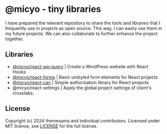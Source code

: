 # @micyo - tiny libraries

I have prepared the relevant repository to share the tools and libraries that I frequently use in projects as open source. This way, I can easily use them in my future projects. We can also collaborate to further enhance the project together.

## Libraries

- [@micyo/react-wp-query](https://github.com/ThemeSama/micyo/tree/main/packages/react-wp-query/README.md) | Create a WordPress website with React Hooks
- [@micyo/react-forms](https://github.com/ThemeSama/micyo/tree/main/packages/react-forms/README.md) | Basic unstyled form elements for React projects
- [@micyo/react-can](https://github.com/ThemeSama/micyo/tree/main/packages/react-can/README.md) | Simple authorisation library for React projects
- @micyo/react-settings | Apply the global project settings of client's crosstabs.

## License

Copyright (c) 2024 themesama and individual contributors. Licensed under MIT license, see [LICENSE](https://github.com/ThemeSama/micyo/tree/main/LICENSE.md) for the full license.
